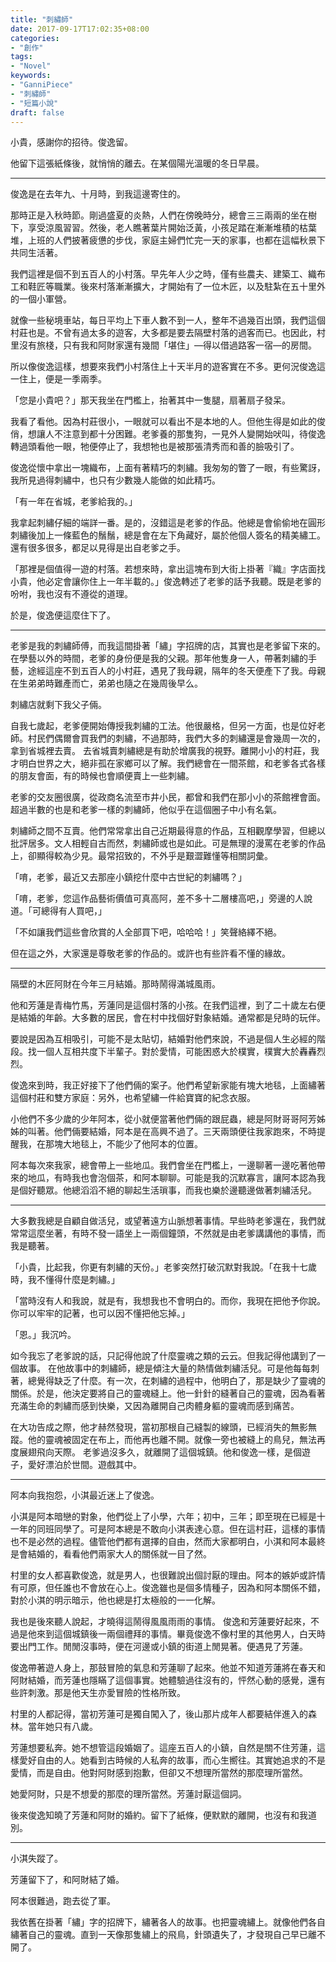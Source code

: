 ```yaml
---
title: "刺繡師"
date: 2017-09-17T17:02:35+08:00
categories:
- "創作"
tags:
- "Novel"
keywords:
- "GanniPiece"
- "刺繡師"
- "短篇小說"
draft: false
---
```

小貴，感謝你的招待。俊逸留。

他留下這張紙條後，就悄悄的離去。在某個陽光溫暖的冬日早晨。
<!--more-->
---

俊逸是在去年九、十月時，到我這邊寄住的。

那時正是入秋時節。剛過盛夏的炎熱，人們在傍晚時分，總會三三兩兩的坐在樹下，享受涼風習習。然後，老人瞧著葉片開始泛黃，小孩足踏在漸漸堆積的枯葉堆，上班的人們披著疲憊的步伐，家庭主婦們忙完一天的家事，也都在這幅秋景下共同生活著。

我們這裡是個不到五百人的小村落。早先年人少之時，僅有些農夫、建築工、織布工和鞋匠等職業。後來村落漸漸擴大，才開始有了一位木匠，以及駐紮在五十里外的一個小軍營。

就像一些秘境車站，每日平均上下車人數不到一人，整年不過幾百出頭，我們這個村莊也是。不曾有過太多的遊客，大多都是要去隔壁村落的過客而已。也因此，村里沒有旅棧，只有我和阿財家還有幾間「堪住」—得以借過路客一宿—的房間。

所以像俊逸這樣，想要來我們小村落住上十天半月的遊客實在不多。更何況俊逸這一住上，便是一季兩季。

「您是小貴吧？」那天我坐在門檻上，抬著其中一隻腿，扇著扇子發呆。

我看了看他。因為村莊很小，一眼就可以看出不是本地的人。但他生得是如此的俊俏，想讓人不注意到都十分困難。老爹養的那隻狗，一見外人變開始吠叫，待俊逸轉過頭看他一眼，牠便停止了，我想牠也是被那張清秀而和善的臉吸引了。

俊逸從懷中拿出一塊織布，上面有著精巧的刺繡。我匆匆的瞥了一眼，有些驚訝，我所見過得刺繡中，也只有少數幾人能做的如此精巧。

「有一年在省城，老爹給我的。」

我拿起刺繡仔細的端詳一番。是的，沒錯這是老爹的作品。他總是會偷偷地在圓形刺繡後加上一條藍色的鬚鬚，總是會在左下角藏好，屬於他個人簽名的精美繡工。還有很多很多，都足以見得是出自老爹之手。

「那裡是個值得一遊的村落。若想來時，拿出這塊布到大街上掛著『織』字店面找小貴，他必定會讓你住上一年半載的。」俊逸轉述了老爹的話予我聽。既是老爹的吩咐，我也沒有不遵從的道理。

於是，俊逸便這麼住下了。

---

老爹是我的刺繡師傅，而我這間掛著「繡」字招牌的店，其實也是老爹留下來的。在學藝以外的時間，老爹的身份便是我的父親。那年他隻身一人，帶著刺繡的手藝，途經這座不到五百人的小村莊，遇見了我母親，隔年的冬天便產下了我。母親在生弟弟時難產而亡，弟弟也隨之在幾周後早么。

刺繡店就剩下我父子倆。

自我七歲起，老爹便開始傳授我刺繡的工法。他很嚴格，但另一方面，也是位好老師。村民們偶爾會買我們的刺繡，不過那時，我們大多的刺繡還是會幾周一次的，拿到省城裡去賣。
去省城賣刺繡總是有助於增廣我的視野。離開小小的村莊，我才明白世界之大，絕非孤在家鄉可以了解。我們總會在一間茶館，和老爹各式各樣的朋友會面，有的時候也會順便賣上一些刺繡。

老爹的交友圈很廣，從政商名流至市井小民，都曾和我們在那小小的茶館裡會面。超過半數的也是和老爹一樣的刺繡師，他似乎在這個圈子中小有名氣。

刺繡師之間不互賣。他們常常拿出自己近期最得意的作品，互相觀摩學習，但總以批評居多。文人相輕自古而然，刺繡師或也是如此。可是無理的漫罵在老爹的作品上，卻顯得較為少見。最常招致的，不外乎是艱澀難懂等相關詞彙。

「唷，老爹，最近又去那座小鎮挖什麼中古世紀的刺繡嗎？」

「唷，老爹，您這作品藝術價值可真高阿，差不多十二層樓高吧，」旁邊的人說道。「可總得有人買吧，」

「不如讓我們這些會欣賞的人全部買下吧，哈哈哈！」笑聲絡繹不絕。

但在這之外，大家還是尊敬老爹的作品的。或許也有些許看不懂的緣故。

---

隔壁的木匠阿財在今年三月結婚。那時鬧得滿城風雨。

他和芳蓮是青梅竹馬，芳蓮同是這個村落的小孩。在我們這裡，到了二十歲左右便是結婚的年齡。大多數的居民，會在村中找個好對象結婚。通常都是兒時的玩伴。

要說是因為互相吸引，可能不是太貼切，結婚對他們來說，不過是個人生必經的階段。找一個人互相共度下半輩子。對於愛情，可能困惑大於樸實，樸實大於轟轟烈烈。

俊逸來到時，我正好接下了他們倆的案子。他們希望新家能有塊大地毯，上面繡著這個村莊和雙方家庭：另外，也希望繡一件給寶寶的紀念衣服。

小他們不多少歲的少年阿本，從小就便當著他們倆的跟屁蟲，總是阿財哥哥阿芳姊姊的叫著。他們倆要結婚，阿本是在高興不過了。三天兩頭便往我家跑來，不時提醒我，在那塊大地毯上，不能少了他阿本的位置。

阿本每次來我家，總會帶上一些地瓜。我們會坐在門檻上，一邊聊著一邊吃著他帶來的地瓜，有時我也會泡個茶，和阿本聊聊。可能是我的沉默寡言，讓阿本認為我是個好聽眾。他總滔滔不絕的聊起生活瑣事，而我也樂於邊聽邊做著刺繡活兒。

---

大多數我總是自顧自做活兒，或望著遠方山脈想著事情。早些時老爹還在，我們就常常這麼坐著，有時不發一語坐上一兩個鐘頭，不然就是由老爹講講他的事情，而我是聽著。

「小貴，比起我，你更有刺繡的天份。」老爹突然打破沉默對我說。「在我十七歲時，我不懂得什麼是刺繡。」

「當時沒有人和我說，就是有，我想我也不會明白的。而你，我現在把他予你說。你可以牢牢的記著，也可以因不懂把他忘掉。」

「恩。」我沉吟。

如今我忘了老爹說的話，只記得他說了什麼靈魂之類的云云。但我記得他講到了一個故事。
在他故事中的刺繡師，總是傾注大量的熱情做刺繡活兒。可是他每每刺著，總覺得缺乏了什麼。有一次，在刺繡的過程中，他明白了，那是缺少了靈魂的關係。於是，他決定要將自己的靈魂縫上。他一針針的縫著自己的靈魂，因為看著充滿生命的刺繡而感到快樂，又因為離開自己肉體身軀的靈魂而感到痛苦。

在大功告成之際，他才赫然發現，當初那根自己縫製的線頭，已經消失的無影無蹤。他的靈魂被固定在布上，而他再也離不開。就像一旁也被縫上的鳥兒，無法再度展翅飛向天際。
老爹過沒多久，就離開了這個城鎮。他和俊逸一樣，是個遊子，愛好漂泊於世間。遊戲其中。

---

阿本向我抱怨，小淇最近迷上了俊逸。

小淇是阿本暗戀的對象，他們從上了小學，六年；初中，三年；即至現在已經是十一年的同班同學了。可是阿本總是不敢向小淇表達心意。但在這村莊，這樣的事情也不是必然的過程。儘管他們都有選擇的自由，然而大家都明白，小淇和阿本最終是會結婚的，看看他們兩家大人的關係就一目了然。

村里的女人都喜歡俊逸，就是男人，也很難說出個討厭的理由。阿本的嫉妒或許情有可原，但任誰也不會放在心上。俊逸雖也是個多情種子，因為和阿本關係不錯，對於小淇的明示暗示，他也總是打太極般的一一化解。


我也是後來聽人說起，才曉得這鬧得風風雨雨的事情。
俊逸和芳蓮要好起來，不過是他來到這個城鎮後一兩個禮拜的事情。畢竟俊逸不像村里的其他男人，白天時要出門工作。閒閒沒事時，便在河邊或小鎮的街道上閒晃著。便遇見了芳蓮。

俊逸帶著遊人身上，那鼓冒險的氣息和芳蓮聊了起來。他並不知道芳蓮將在春天和阿財結婚，而芳蓮也隱瞞了這個事實。她體驗過往沒有的，怦然心動的感覺，還有些許刺激。那是他天生亦愛冒險的性格所致。

村里的人都記得，當初芳蓮可是獨自闖入了，後山那片成年人都要結伴進入的森林。當年她只有八歲。

芳蓮想要私奔。她不想管這段婚姻了。這座五百人的小鎮，自然是關不住芳蓮，這樣愛好自由的人。她看到古時候的人私奔的故事，而心生嚮往。其實她追求的不是愛情，而是自由。他對阿財感到抱歉，但卻又不想理所當然的那麼理所當然。

她愛阿財，只是不想愛的那麼的理所當然。芳蓮討厭這個詞。

後來俊逸知曉了芳蓮和阿財的婚約。留下了紙條，便默默的離開，也沒有和我道別。

---

小淇失蹤了。

芳蓮留下了，和阿財結了婚。

阿本很難過，跑去從了軍。

我依舊在掛著「繡」字的招牌下，繡著各人的故事。也把靈魂繡上。就像他們各自繡著自己的靈魂。直到一天像那隻繡上的飛鳥，針頭遺失了，才發現自己早已離不開了。
